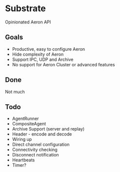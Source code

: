# Substrate

Opinionated Aeron API

## Goals

- Productive, easy to configure Aeron 
- Hide complexity of Aeron
- Support IPC, UDP and Archive
- No support for Aeron Cluster or advanced features

## Done

Not much

## Todo

* AgentRunner
* CompositeAgent
* Archive Support (server and replay)
* Header - encode and decode
* Wiring up
* Direct channel configuration
* Connectivity checking
* Disconnect notification
* Heartbeats
* Timer?